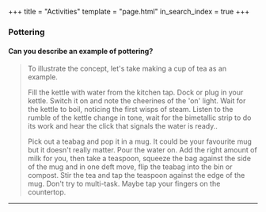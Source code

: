 +++
title = "Activities"
template = "page.html"
in_search_index = true
+++

### Pottering
#### Can you describe an example of pottering?

> To illustrate the concept, let's take making a cup of tea as an example.
>
> Fill the kettle with water from the kitchen tap. Dock or plug in your kettle. Switch it on and note the cheerines of the 'on' light. Wait for the kettle to boil, noticing the first wisps of steam. Listen to the rumble of the kettle change in tone, wait for the bimetallic strip to do its work and hear the click that signals the water is ready.. 
>
> Pick out a teabag and pop it in a mug. It could be your favourite mug but it doesn't really matter. Pour the water on. Add the right amount of milk for you, then take a teaspoon, squeeze the bag against the side of the mug and in one deft move, flip the teabag into the bin or compost. Stir the tea and tap the teaspoon against the edge of the mug. Don't try to multi-task. Maybe tap your fingers on the countertop.
---
